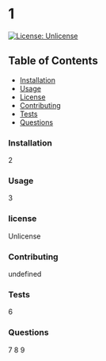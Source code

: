 # 1
  [![License: Unlicense](https://img.shields.io/badge/license-Unlicense-blue.svg)](http://unlicense.org/)
  ## Table of Contents
  * [ Installation ](#installation)
  * [ Usage ](#usage)
  * [ License ](#license)
  * [ Contributing ](#contributing)
  * [ Tests ](#tests)
  * [ Questions ](#questions)

### Installation
2

### Usage
3

### license
Unlicense

### Contributing
undefined

### Tests
6

### Questions
7
8
9

